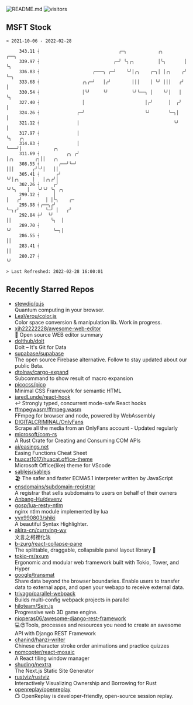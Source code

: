 ![README.md](https://github.com/Gerhut/Gerhut/workflows/README.md/badge.svg)
![visitors](https://visitors.vercel.app/Gerhut/Gerhut?token=8cf69d1f6813d272ef062726b6070c9be4ff72038cfe5a7ded7384a8da65d866)

## MSFT Stock

```
> 2021-10-06 - 2022-02-28

     343.11 ┤                              ╭─╮            ╭╮        ╭──╮                                         
     339.97 ┤                            ╭─╯ ╰╮╭╮         │╰╮       │  ╰╮                                        
     336.83 ┤                    ╭───╮ ╭─╯    ╰╯│╭╮    ╭─╮│ │╭╮    ╭╯   ╰─╮                                      
     333.68 ┤                ╭╮╭─╯   │╭╯        │││    │ ╰╯ │││   ╭╯      │                                      
     330.54 ┤                │╰╯     ╰╯         ╰╯╰──╮ │    ╰╯│   │       ╰╮                                     
     327.40 ┤                │                       │╭╯      │  ╭╯        │                                     
     324.26 ┤              ╭─╯                       ╰╯       ╰─╮│         │                                     
     321.12 ┤              │                                    ╰╯         │                                     
     317.97 ┤              │                                               ╰╮   ╭╮                               
     314.83 ┤              │                                                ╰───╯│            ╭╮                 
     311.69 ┤          ╭╮ ╭╯                                                     │╭╮        ╭╮││   ╭╮            
     308.55 ┤       ╭──╯╰─╯                                                      │││       ╭╯╰╯│   ││            
     305.41 ┤      ╭╯                                                            ╰╯│╭╮     │   │╭╮╭╯│            
     302.26 ┤     ╭╯                                                               ╰╯╰╮    │   ╰╯╰╯ ╰╮ ╭╮        
     299.12 ┤     │                                                                   │   ╭╯         │ │╰╮    ╭─ 
     295.98 ┤╭──╮╭╯                                                                   ╰─╮╭╯          ╰─╯ │   ╭╯  
     292.84 ┼╯  ╰╯                                                                      ││               ╰╮  │   
     289.70 ┤                                                                           ╰╯                ╰─╮│   
     286.55 ┤                                                                                               ││   
     283.41 ┤                                                                                               ││   
     280.27 ┤                                                                                               ╰╯   

> Last Refreshed: 2022-02-28 16:00:01
```

## Recently Starred Repos

- [stewdio/q.js](https://github.com/stewdio/q.js)  
  Quantum computing in your browser.
- [LeaVerou/color.js](https://github.com/LeaVerou/color.js)  
  Color space conversion & manipulation lib. Work in progress.
- [xjh22222228/awesome-web-editor](https://github.com/xjh22222228/awesome-web-editor)  
  🔨  Open source WEB editor summary
- [dolthub/dolt](https://github.com/dolthub/dolt)  
  Dolt – It's Git for Data
- [supabase/supabase](https://github.com/supabase/supabase)  
  The open source Firebase alternative. Follow to stay updated about our public Beta.
- [dtolnay/cargo-expand](https://github.com/dtolnay/cargo-expand)  
  Subcommand to show result of macro expansion
- [picocss/pico](https://github.com/picocss/pico)  
  Minimal CSS Framework for semantic HTML
- [jaredLunde/react-hook](https://github.com/jaredLunde/react-hook)  
  ↩ Strongly typed, concurrent mode-safe React hooks
- [ffmpegwasm/ffmpeg.wasm](https://github.com/ffmpegwasm/ffmpeg.wasm)  
  FFmpeg for browser and node, powered by WebAssembly
- [DIGITALCRIMINAL/OnlyFans](https://github.com/DIGITALCRIMINAL/OnlyFans)  
  Scrape all the media from an OnlyFans account - Updated regularly
- [microsoft/com-rs](https://github.com/microsoft/com-rs)  
  A Rust Crate for Creating and Consuming COM APIs
- [ai/easings.net](https://github.com/ai/easings.net)  
  Easing Functions Cheat Sheet
- [huacat1017/huacat.office-theme](https://github.com/huacat1017/huacat.office-theme)  
  Microsoft Office(like) theme for VScode
- [sablejs/sablejs](https://github.com/sablejs/sablejs)  
  🏖️ The safer and faster ECMA5.1 interpreter written by JavaScript
- [ensdomains/subdomain-registrar](https://github.com/ensdomains/subdomain-registrar)  
  A registrar that sells subdomains to users on behalf of their owners
- [Anbang-Hu/devenv](https://github.com/Anbang-Hu/devenv)  
- [gosp/lua-resty-ntlm](https://github.com/gosp/lua-resty-ntlm)  
  nginx ntlm module implemented by lua
- [yyx990803/shiki](https://github.com/yyx990803/shiki)  
  A beautiful Syntax Highlighter.
- [akira-cn/currying-wy](https://github.com/akira-cn/currying-wy)  
  文言之柯裡化法
- [b-zurg/react-collapse-pane](https://github.com/b-zurg/react-collapse-pane)  
  The splittable, draggable, collapsible panel layout library 🎉
- [tokio-rs/axum](https://github.com/tokio-rs/axum)  
  Ergonomic and modular web framework built with Tokio, Tower, and Hyper
- [google/transmat](https://github.com/google/transmat)  
  Share data beyond the browser boundaries. Enable users to transfer data to external apps, and open your webapp to receive external data.
- [trivago/parallel-webpack](https://github.com/trivago/parallel-webpack)  
  Builds multi-config webpack projects in parallel
- [hiloteam/Sein.js](https://github.com/hiloteam/Sein.js)  
  Progressive web 3D game engine.
- [nioperas06/awesome-django-rest-framework](https://github.com/nioperas06/awesome-django-rest-framework)  
   💻😍Tools, processes and resources you need to create an awesome API with Django REST Framework
- [chanind/hanzi-writer](https://github.com/chanind/hanzi-writer)  
  Chinese character stroke order animations and practice quizzes
- [nomcopter/react-mosaic](https://github.com/nomcopter/react-mosaic)  
  A React tiling window manager
- [shuding/nextra](https://github.com/shuding/nextra)  
  The Next.js Static Site Generator
- [rustviz/rustviz](https://github.com/rustviz/rustviz)  
  Interactively Visualizing Ownership and Borrowing for Rust
- [openreplay/openreplay](https://github.com/openreplay/openreplay)  
  :tv: OpenReplay is developer-friendly, open-source session replay.
